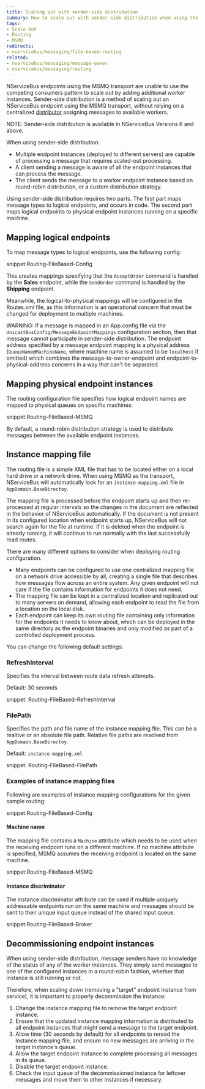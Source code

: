 ```yaml
---
title: Scaling out with sender-side distribution
summary: How to scale out with sender-side distribution when using the MSMQ transport.
tags:
- Scale Out
- Routing
- MSMQ
redirects:
- nservicebus/messaging/file-based-routing
related:
- nservicebus/messaging/message-owner
- nservicebus/messaging/routing
---
```


NServiceBus endpoints using the MSMQ transport are unable to use the competing consumers pattern to scale out by adding additional worker instances. Sender-side distribution is a method of scaling out an NServiceBus endpoint using the MSMQ transport, without relying on a centralized [distributor](distributor/) assigning messages to available workers.

NOTE: Sender-side distribution is available in NServiceBus Versions 6 and above.

When using sender-side distribution:

* Multiple endpoint instances (deployed to different servers) are capable of processing a message that requires scaled-out processing.
* A client sending a message is aware of all the endpoint instances that can process the message.
* The client sends the message to a worker endpoint instance based on round-robin distribution, or a custom distribution strategy.

Using sender-side distribution requires two parts. The first part maps message types to logical endpoints, and occurs in code. The second part maps logical endpoints to physical endpoint instances running on a specific machine.


## Mapping logical endpoints

To map message types to logical endpoints, use the following config:

snippet:Routing-FileBased-Config

This creates mappings specifying that the `AcceptOrder` command is handled by the **Sales** endpoint, while the `SendOrder` command is handled by the **Shipping** endpoint.

Meanwhile, the logical-to-physical mappings will be configured in the Routes.xml file, as this information is an operational concern that must be changed for deployment to multiple machines.

WARNING: If a message is mapped in an App.config file via the `UnicastBusConfig/MessageEndpointMappings` configuration section, then that message cannot participate in sender-side distribution. The endpoint address specified by a message endpoint mapping is a physical address (`QueueName@MachineName`, where machine name is assumed to be `localhost` if omitted) which combines the message-to-owner-endpoint and endpoint-to-physical-address concerns in a way that can't be separated.


## Mapping physical endpoint instances

The routing configuration file specifies how logical endpoint names are mapped to physical queues on specific machines:

snippet:Routing-FileBased-MSMQ

By default, a round-robin distribution strategy is used to distribute messages between the available endpoint instances.


## Instance mapping file

The routing file is a simple XML file that has to be located either on a local hard drive or a network drive. When using MSMQ as the transport, NServiceBus will automatically look for an `instance-mapping.xml` file in `AppDomain.BaseDirectoy`.

The mapping file is processed before the endpoint starts up and then re-processed at regular intervals so the changes in the document are reflected in the behavior of NServiceBus automatically. If the document is not present in its configured location when endpoint starts up, NServiceBus will not search again for the file at runtime. If it is deleted when the endpoint is already running, it will continue to run normally with the last successfully read routes.

There are many different options to consider when deploying routing configuration.

* Many endpoints can be configured to use one centralized mapping file on a network drive accessible by all, creating a single file that describes how messages flow across an entire system. Any given endpoint will not care if the file contains information for endpoints it does not need.
* The mapping file can be kept in a centralized location and replicated out to many servers on demand, allowing each endpoint to read the file from a location on the local disk.
* Each endpoint can keep its own routing file containing only information for the endpoints it needs to know about, which can be deployed in the same directory as the endpoint binaries and only modified as part of a controlled deployment process.

You can change the following default settings:
 
 
### RefreshInterval

Specifies the interval between route data refresh attempts.

Default: 30 seconds

snippet: Routing-FileBased-RefreshInterval


### FilePath

Specifies the path and file name of the instance mapping file. This can be a realtive or an absolute file path. Relative file paths are resolved from `AppDomain.BaseDirectoy`.

Default: `instance-mapping.xml`

snippet: Routing-FileBased-FilePath


### Examples of instance mapping files

Following are examples of instance mapping configurations for the given sample routing:

snippet:Routing-FileBased-Config


#### Machine name

The mapping file contains a `Machine` attribute which needs to be used when the receiving endpoint runs on a different machine. If no machine attribute is specified, MSMQ assumes the receiving endpoint is located on the same machine.

snippet:Routing-FileBased-MSMQ


#### Instance discriminator

The instance discriminator attribute can be used if multiple uniquely addressable endpoints run on the same machine and messages should be sent to their unique input queue instead of the shared input queue.

snippet:Routing-FileBased-Broker


## Decommissioning endpoint instances

When using sender-side distribution, message senders have no knowledge of the status of any of the worker instances. They simply send messages to one of the configured instances in a round-robin fashion, whether that instance is still running or not.

Therefore, when scaling down (removing a "target" endpoint instance from service), it is important to properly decommission the instance:

1. Change the instance mapping file to remove the target endpoint instance.
1. Ensure that the updated instance mapping information is distributed to all endpoint instances that might send a message to the target endpoint.
1. Allow time (30 seconds by default) for all endpoints to reread the instance mapping file, and ensure no new messages are arriving in the target instance's queue.
1. Allow the target endpoint instance to complete processing all messages in its queue.
1. Disable the target endpoint instance.
1. Check the input queue of the decommissioned instance for leftover messages and move them to other instances if necessary.
